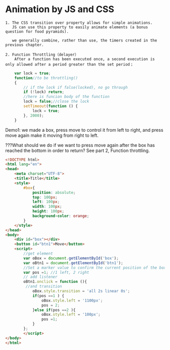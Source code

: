 # Animation by JS and CSS

```text
1. The CSS transition over property allows for simple animations.
   JS can use this property to easily animate elements (a bonus question for food pyramids).
   
   we generally combine, rather than use, the timers created in the previous chapter.
   
2. Function Throttling（delayer）
    After a function has been executed once, a second execution is only allowed after a period greater than the set period；
```
```js
    var lock = true;
    function//to be throttling()
    {
        // if the lock if false(locked), no go through
        if (!lock) return;
        //here is funcion body of the function
        lock = false;//close the lock
        setTimeout(function () {
            lock = true;
        }, 2000);
    }
```


Demo1: we made a box, press move to control it from left to right, and press move again make it moving from right to left.

???What should we do if we want to press move again after the box has reached the bottom in order to return? See part 2, Function throttling.
```html
<!DOCTYPE html>
<html lang="en">
<head>
    <meta charset="UTF-8">
    <title>Title</title>
    <style>
        #box{
            position: absolute;
            top: 100px;
            left: 100px;
            width: 100px;
            height: 100px;
            background-color: orange;
        }
    </style>
</head>
<body>
    <div id="box"></div>
    <button id="btn1">Move</button>
    <script>
        //get element
        var oBox = document.getElementById('box');
        var oBtn1 = document.getElementById('btn1');
        //Set a marker value to confirm the current position of the box.
        var pos =1; //1 left, 2 right
        // add listener
        oBtn1.onclick = function (){
         //and transition
            oBox.style.transition = 'all 2s linear 0s';
            if(pos ==1 ) {
                oBox.style.left = '1100px';
                pos = 2;
            }else if(pos ==2 ){
                oBox.style.left = '100px';
                pos =1;
            }
        };
        </script>
</body>
</html>
```

